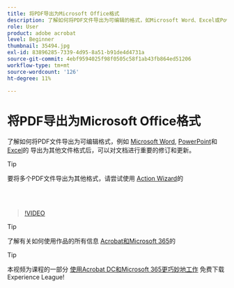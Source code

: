 ```yaml
---
title: 将PDF导出为Microsoft Office格式
description: 了解如何将PDF文件导出为可编辑的格式，如Microsoft Word、Excel或PowerPoint
role: User
product: adobe acrobat
level: Beginner
thumbnail: 35494.jpg
exl-id: 83896285-7339-4d95-8a51-b91de4d4731a
source-git-commit: 4ebf9594025f98f0505c58f1ab43fb864ed51206
workflow-type: tm+mt
source-wordcount: '126'
ht-degree: 11%

---
```


# 将PDF导出为Microsoft Office格式

了解如何将PDF文件导出为可编辑格式，例如 [Microsoft Word](https://www.adobe.com/acrobat/online/pdf-to-word.html), [PowerPoint](https://www.adobe.com/acrobat/online/pdf-to-ppt.html)和 [Excel](https://www.adobe.com/acrobat/online/pdf-to-excel.html)的 导出为其他文件格式后，可以对文档进行重要的修订和更新。

>[!TIP]
>
>要将多个PDF文件导出为其他格式，请尝试使用 [Action Wizard](../advanced-tasks/action.md)的

<br> 

>[!VIDEO](https://video.tv.adobe.com/v/35494?quality=12&learn=on&hidetitle=true)

>[!TIP]
>
>了解有关如何使用作品的所有信息 [Acrobat和Microsoft 365](../integrate/integrate-overview.md)的

>[!TIP]
>
>本视频为课程的一部分 [使用Acrobat DC和Microsoft 365更巧妙地工作](https://experienceleague.adobe.com/?recommended=Acrobat-U-1-2021.microsoft365) 免费下载Experience League!
